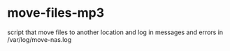 # move-files-mp3
script that move files to another location and log in messages and errors in /var/log/move-nas.log
